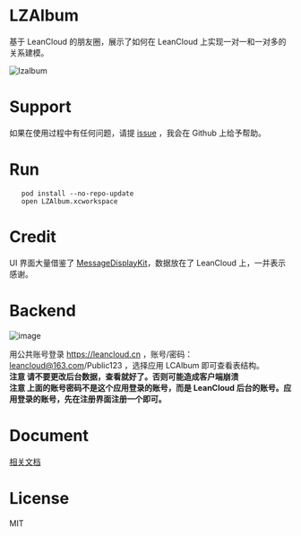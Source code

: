 # LZAlbum
基于 LeanCloud 的朋友圈，展示了如何在 LeanCloud 上实现一对一和一对多的关系建模。

![lzalbum](https://cloud.githubusercontent.com/assets/5022872/7377560/c02f5838-ee19-11e4-8817-df41c63311d0.gif)

# Support

如果在使用过程中有任何问题，请提 [issue](https://github.com/lzwjava/LZAlbum/issues) ，我会在 Github 上给予帮助。

# Run
```
   pod install --no-repo-update
   open LZAlbum.xcworkspace
```

# Credit

UI 界面大量借鉴了 [MessageDisplayKit](https://github.com/xhzengAIB/MessageDisplayKit)，数据放在了 LeanCloud 上，一并表示感谢。

# Backend

![image](https://cloud.githubusercontent.com/assets/5022872/7449102/2390131e-f260-11e4-8978-cead60e2f272.png)

用公共账号登录 https://leancloud.cn ，账号/密码：leancloud@163.com/Public123 ，选择应用 LCAlbum 即可查看表结构。  
**注意 请不要更改后台数据，查看就好了。否则可能造成客户端崩溃**   
**注意 上面的账号密码不是这个应用登录的账号，而是 LeanCloud 后台的账号。应用登录的账号，先在注册界面注册一个即可。**  

# Document

[相关文档](https://leancloud.cn/docs/ios_os_x_guide.html)

# License
MIT
